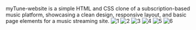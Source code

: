 myTune-website is a simple HTML and CSS clone of a 
subscription-based music platform, showcasing a 
clean design, responsive layout, and basic 
page elements for a music streaming site.
![1](https://github.com/user-attachments/assets/c6e77e76-0b51-4a7b-92aa-6acdb0bd48cf)
![2](https://github.com/user-attachments/assets/ad91c28b-0b84-494d-a52b-8f4d8c600db5)
![3](https://github.com/user-attachments/assets/17a8835d-ab4b-41b8-8a48-cff610b1306b)
![4](https://github.com/user-attachments/assets/423de203-e768-4f03-8379-dd40a03131ee)
![5](https://github.com/user-attachments/assets/f736279f-aee8-4264-9d7c-3d25b72a065d)
![6](https://github.com/user-attachments/assets/49a9a285-a97b-4fcd-a367-9c5d552d4806)

